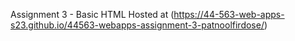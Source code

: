 Assignment 3 - Basic HTML
Hosted at (https://44-563-web-apps-s23.github.io/44563-webapps-assignment-3-patnoolfirdose/)
